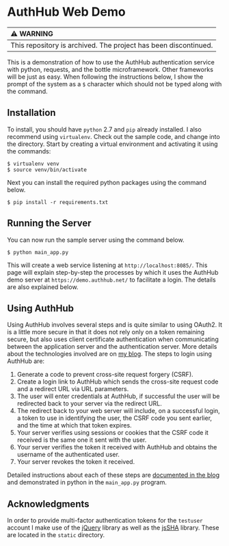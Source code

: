 AuthHub Web Demo
================

| :warning: WARNING                                               |
|:----------------------------------------------------------------|
| This repository is archived. The project has been discontinued. |

This is a demonstration of how to use the AuthHub authentication service with
python, requests, and the bottle microframework. Other frameworks will be just
as easy. When following the instructions below, I show the prompt of the
system as a `$` character which should not be typed along with the command.

Installation
------------

To install, you should have `python` 2.7 and `pip` already installed. I also
recommend using `virtualenv`. Check out the sample code, and change into the
directory. Start by creating a virtual environment and
activating it using the commands:

    $ virtualenv venv
    $ source venv/bin/activate

Next you can install the required python packages using the command below.

    $ pip install -r requirements.txt

Running the Server
------------------

You can now run the sample server using the command below.

    $ python main_app.py

This will create a web service listening at `http://localhost:8085/`. This
page will explain step-by-step the processes by which it uses the AuthHub demo
server at `https://demo.authhub.net/` to facilitate a login. The details are
also explained below.

Using AuthHub
-------------

Using AuthHub involves several steps and is quite similar to using OAuth2. It
is a little more secure in that it does not rely only on a token remaining
secure, but also uses client certificate authentication when communicating
between the application server and the authentication server. More details
about the technologies involved are on [my
blog](https://idolstarastronomer.com/authhub-part-1.html). The steps to login
using AuthHub are:

1. Generate a code to prevent cross-site request forgery (CSRF).
2. Create a login link to AuthHub which sends the cross-site request code and
a redirect URL via URL parameters.
3. The user will enter credentials at AuthHub, if successful the user will be
redirected back to your server via the redirect URL.
4. The redirect back to your web server will include, on a successful login, a
token to use in identifying the user, the CSRF code you sent earlier, and the
time at which that token expires.
5. Your server verifies using sessions or cookies that the CSRF code it
received is the same one it sent with the user.
5. Your server verifies the token it received with AuthHub and obtains the
username of the authenticated user.
6. Your server revokes the token it received.

Detailed instructions about each of these steps are [documented in the
blog](https://idolstarastronomer.com/authhub-part-2.html) and demonstrated in
python in the `main_app.py` program.

Acknowledgments
---------------

In order to provide multi-factor authentication tokens for the `testuser`
account I make use of the [jQuery](http://jquery.com/) library as well as the
[jsSHA](http://caligatio.github.io/jsSHA/) library. These are located in the
`static` directory.
